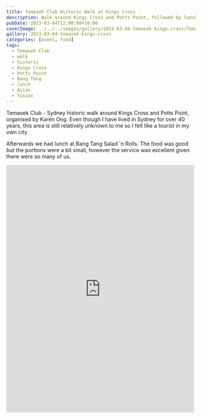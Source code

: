 ```yaml
---
title: Temasek Club Historic Walk at Kings Cross
description: Walk around Kings Cross and Potts Point, followed by lunch at Bang Tang
pubDate: 2023-03-04T12:00:00+10:00
coverImage: ../../../images/gallery/2023-03-04-temasek-kings-cross/Temasek walk Kings Cross (7).jpeg
gallery: 2023-03-04-temasek-kings-cross
categories: [event, food]
tags:
  - Temasek Club
  - walk
  - historic
  - Kings Cross
  - Potts Point
  - Bang Tang
  - lunch
  - Asian
  - fusion
---
```


Temasek Club - Sydney historic walk around Kings Cross and Potts Point, organised by Karen Ong. Even though I have lived in Sydney for over 40 years, this area is still relatively unknown to me so I felt like a tourist in my own city.

Afterwards we had lunch at Bang Tang Salad 'n Rolls. The food was good but the portions were a bit small, however the service was excellent given there were so many of us.

<iframe src="https://www.facebook.com/plugins/post.php?href=https%3A%2F%2Fwww.facebook.com%2Fchris1.tham%2Fposts%2Fpfbid0FWgqBq1ZYvEMrEZG63YvZeM3NmrDpjHvEa6J7TB5eBa9tsNUkPdQ62Vx546VHgVtl&show_text=true&width=500" width="500" height="659" style="border:none;overflow:hidden" scrolling="no" frameborder="0" allowfullscreen="true" allow="autoplay; clipboard-write; encrypted-media; picture-in-picture; web-share"></iframe>
